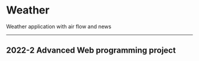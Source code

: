 # Weather
Weather application with air flow and news

<hr>

## 2022-2 Advanced Web programming project
